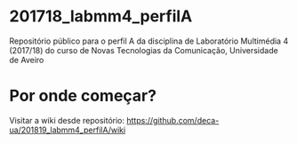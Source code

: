 # 201718_labmm4_perfilA
Repositório público para o perfil A da disciplina de Laboratório Multimédia 4 (2017/18) do curso de Novas Tecnologias da Comunicação, Universidade de Aveiro

# Por onde começar?
Visitar a wiki desde repositório: https://github.com/deca-ua/201819_labmm4_perfilA/wiki
